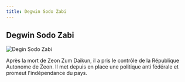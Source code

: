```yaml
---
title: Degwin Sodo Zabi
---
```


Degwin Sodo Zabi
----------------


![Degin Sodo Zabi](/images/stories/saga/origin/persos/degin-sodo-zabi-uc-0071.png)


Après la mort de Zeon Zum Daikun, il a pris le contrôle de la République Autonome de Zeon. Il met depuis en place une politique anti fédérale et promeut l'indépendance du pays.

